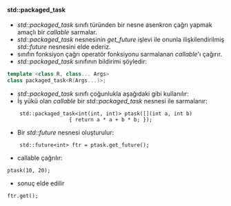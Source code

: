 #### std::packaged_task


+ _std::packaged_task_ sınıfı türünden bir nesne asenkron çağrı yapmak amaçlı bir _callable_ sarmalar.
+ _std::packaged_task_ nesnesinin _get_future_ işlevi ile onunla ilişkilendirilmiş _std::future_ nesnesini elde ederiz.
+ sınıfın fonksiyon çağrı operatör fonksiyonu sarmalanan _callable_'ı çağırır.
+ _std::packaged_task_ sınıfının bildirimi şöyledir:

```cpp
template <class R, class... Args>
class packaged_task<R(Args...)>;
```

+  _std::packaged_task_ sınıfı çoğunlukla aşağıdaki gibi kullanılır:
+ İş yükü olan _callable_ bir _std::packaged_task_ nesnesi ile sarmalanır:
	
```
	std::packaged_task<int(int, int)> ptask([](int a, int b)
					{ return a * a + b * b; });
```

+ Bir _std::future_ nesnesi oluşturulur:
```
	std::future<int> ftr = ptask.get_future();
```

+ callable çağrılır:
```
ptask(10, 20);
```
+ sonuç elde edilir
```
ftr.get();
```
